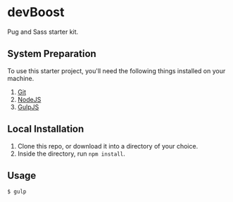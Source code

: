 # devBoost
Pug and Sass starter kit.

## System Preparation

To use this starter project, you'll need the following things installed on your machine.

1. [Git](https://git-scm.com/downloads)
2. [NodeJS](http://nodejs.org)
3. [GulpJS](https://github.com/gulpjs/gulp)

## Local Installation

1. Clone this repo, or download it into a directory of your choice.
2. Inside the directory, run `npm install`.

## Usage

```shell
$ gulp
```
